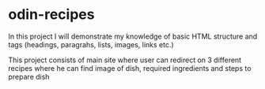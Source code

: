 # odin-recipes

In this project I will demonstrate my knowledge of basic HTML structure and tags (headings, paragrahs, lists, images, links etc.)

This project consists of main site where user can redirect on 3 different recipes where he can find image of dish, required ingredients and steps to prepare dish